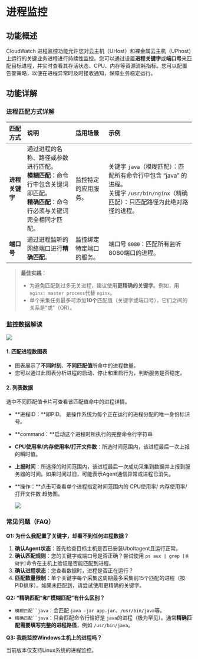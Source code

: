 # 进程监控

## 功能概述

CloudWatch 进程监控功能允许您对云主机（UHost）和裸金属云主机（UPhost）上运行的关键业务进程进行持续性监控。您可以通过设置**进程关键字**或**端口号**来匹配目标进程，并实时查看其存活状态、CPU、内存等资源消耗指标。您可以配置告警策略，以便在进程异常时及时接收通知，保障业务稳定运行。

## 功能详解

### 进程匹配方式详解

| 匹配方式       | 说明                                                         | 适用场景                 | 示例                                                         |
| :------------- | :----------------------------------------------------------- | :----------------------- | :----------------------------------------------------------- |
| **进程关键字** | 通过进程的名称、路径或参数进行匹配。<br />**模糊匹配**：命令行中包含关键词即匹配。<br />**精确匹配**：命令行必须与关键词完全相同才匹配。 | 监控特定的应用服务。     | 关键字 `java`（模糊匹配）：匹配所有命令行中包含 “java” 的进程。<br />关键字 `/usr/bin/nginx`（精确匹配）：只匹配路径为此绝对路径的进程。 |
| **端口号**     | 通过进程监听的网络端口进行**精确匹配**。                     | 监控绑定特定端口的服务。 | 端口号 `8080`：匹配所有监听8080端口的进程。                  |

> **最佳实践**：
>
> - 为避免匹配到过多无关进程，建议使用**更精确的关键字**。例如，用 `nginx: master process`代替 `nginx`。
> - 单个采集任务最多可添加**10个**匹配值（关键字或端口号），它们之间的关系是“或”（OR）。

### 监控数据解读

![](https://www-s.ucloud.cn/2025/09/7c53778bf4c912c9b3b83e6f40400031_1758190954296.png)

#### 1. 匹配进程数图表

- 图表展示了**不同时刻**、**不同匹配值**所命中的进程数量。
- 您可以通过此图表分析进程的启动、停止和重启行为，判断服务是否稳定。

#### 2. 列表数据

选中不同匹配值卡片可查看该匹配值命中的进程详情。

- **进程ID：**即PID。 是操作系统为每个正在运行的进程分配的唯一身份标识号。

- **command：**启动这个进程时所执行的完整命令行字符串

- **CPU使用率/内存使用率/打开文件数**：所选时间范围内，该进程最后一次上报的瞬时值。

- **上报时间**：所选择的时间范围内，该进程最后一次成功采集到数据并上报到服务器的时间。如果时间过旧，可能表示Agent通信异常或进程已消失。

- **操作：**点击可查看单个进程指定时间范围内的 CPU使用率/ 内存使用率/ 打开文件数 趋势图。

  ![](https://www-s.ucloud.cn/2025/09/15e237f793cf9bf36c5761ef79bb6e57_1758190954287.png)

### 常见问题（FAQ）

**Q1: 为什么我配置了关键字，却看不到任何进程数据？**

1. **确认Agent状态**：首先检查目标主机是否已安装Uboltagent且运行正常。
2. **确认匹配规则**：您的关键字或端口号是否正确？尝试使用 `ps aux | grep [关键字]`命令在主机上验证是否能匹配到进程。
3. **确认进程状态**：您查看数据时，进程是否正在运行？
4. **匹配数量限制**：单个关键字每个采集这周期最多采集前15个匹配的进程（按PID排序）。如果未匹配到，请尝试使用更精确的关键字。

**Q2: “精确匹配”和“模糊匹配”有什么区别？**

- `模糊匹配``java`：会匹配 `java -jar app.jar`、`/usr/bin/java`等。
- `精确匹配``java`：只会匹配命令行恰好是 `java`的进程（极为罕见）。通常**精确匹配需要填写完整的进程路径**，例如 `/usr/bin/java`。

**Q3: 我能监控Windows主机上的进程吗？**

当前版本仅支持Linux系统的进程监控。